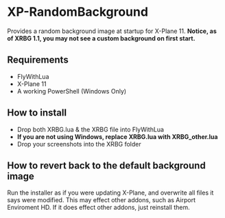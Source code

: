 # XP-RandomBackground
Provides a random background image at startup for X-Plane 11.
**Notice, as of XRBG 1.1, you may not see a custom background on first start.**

## Requirements
- FlyWithLua
- X-Plane 11
- A working PowerShell (Windows Only)

## How to install
- Drop both XRBG.lua & the XRBG file into FlyWithLua
- **If you are not using Windows, replace XRBG.lua with XRBG_other.lua**
- Drop your screenshots into the XRBG folder

## How to revert back to the default background image
Run the installer as if you were updating X-Plane, and overwrite all files it says were modified. This may effect other addons, such as Airport Enviroment HD. If it does effect other addons, just reinstall them.